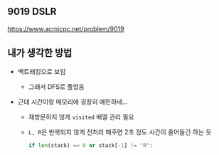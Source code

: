 ## 9019 DSLR

<https://www.acmicpc.net/problem/9019>

## 내가 생각한 방법

<!-- ![이미지](./img.png) -->

- 백트래킹으로 보임
  - 그래서 DFS로 풀었음
- 근데 시간이랑 메모리에 굉장히 예민하네...

  - 재방문하지 않게 `visited` 배열 관리 필요
  - `L, R`은 반복되지 않게 전처리 해주면 2초 정도 시간이 줄어들긴 하는 듯

    ```python
    if len(stack) == 0 or stack[-1] != "R":
    ```
